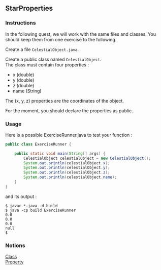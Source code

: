 ## StarProperties

### Instructions

In the following quest, we will work with the same files and classes. You should keep them from one exercise to the following.

Create a file `CelestialObject.java`.

Create a public class named `CelestialObject`.  
The class must contain four properties : 
* x (double)
* y (double)
* z (double)
* name (String)

The (x, y, z) properties are the coordinates of the object.

For the moment, you should declare the properties as public.

### Usage

Here is a possible ExerciseRunner.java to test your function :

```java
public class ExerciseRunner {

    public static void main(String[] args) {
        CelestialObject celestialObject = new CelestialObject();
        System.out.println(celestialObject.x);
        System.out.println(celestialObject.y);
        System.out.println(celestialObject.z);
        System.out.println(celestialObject.name);
    }
}
```

and its output :
```shell
$ javac *.java -d build
$ java -cp build ExerciseRunner 
0.0
0.0
0.0
null
$ 
```

### Notions
[Class](https://docs.oracle.com/javase/tutorial/java/javaOO/classdecl.html)  
[Property](https://docs.oracle.com/javase/tutorial/java/javaOO/variables.html)  